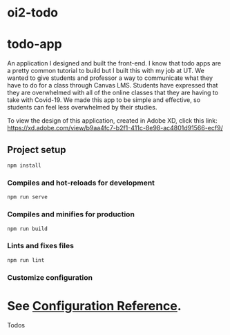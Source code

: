 # oi2-todo
# todo-app
An application I designed and built the front-end. I know that todo apps are a pretty common tutorial to build but I built this with my job at UT. We wanted to give students and professor a way to communicate what they have to do for a class through Canvas LMS. Students have expressed that they are overwhelmed with all of the online classes that they are having to take with Covid-19. We made this app to be simple and effective, so students can feel less overwhelmed by their studies.


To view the design of this application, created in Adobe XD, click this link: https://xd.adobe.com/view/b9aa4fc7-b2f1-411c-8e98-ac4801d91566-ecf9/






## Project setup

```
npm install
```

### Compiles and hot-reloads for development

```
npm run serve
```

### Compiles and minifies for production

```
npm run build
```

### Lints and fixes files

```
npm run lint
```

### Customize configuration

# See [Configuration Reference](https://cli.vuejs.org/config/).

Todos
